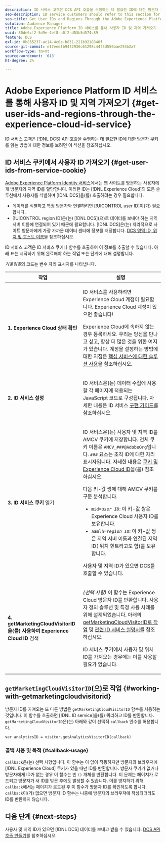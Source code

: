 ```yaml
---
description: ID 서비스 고객은 DCS API 호출을 수행하는 데 필요한 ID에 대한 방문자 쿠키를 읽는 방법에 대한 정보를 보려면 이 섹션 을 참조하십시오.
seo-description: ID service customers should refer to this section for information on how to read the visitor cookie for the IDs required to make DCS API calls.
seo-title: Get User IDs and Regions Through the Adobe Experience Platform Identity Service
solution: Audience Manager
title: Adobe Experience Platform ID 서비스를 통해 사용자 ID 및 지역 가져오기
uuid: 80de6cf2-5d9e-4ef8-a0f2-d53b5d574c89
feature: DCS
exl-id: 0b855237-ac14-4c0e-b831-221b9218840f
source-git-commit: e17eedfb94f2936c61298c44f3d556bae254b2a7
workflow-type: tm+mt
source-wordcount: '613'
ht-degree: 2%

---
```


# Adobe Experience Platform ID 서비스를 통해 사용자 ID 및 지역 가져오기 {#get-user-ids-and-regions-through-the-experience-cloud-id-service}

ID 서비스 고객은 [!DNL DCS] API 호출을 수행하는 데 필요한 ID에 대한 방문자 쿠키를 읽는 방법에 대한 정보를 보려면 이 섹션을 참조하십시오.

## ID 서비스 쿠키에서 사용자 ID 가져오기 {#get-user-ids-from-service-cookie}

[Adobe Experience Platform Identity 서비스](https://experienceleague.adobe.com/docs/id-service/using/home.html?lang=ko)에서는 웹 사이트를 방문하는 사용자에게 방문자와 지역 ID를 할당합니다. 이러한 ID는 [!DNL Experience Cloud]의 모든 솔루션에서 사용자를 식별하며 [!DNL DCS]을(를) 호출하려는 경우 필요합니다.

* 데이터를 식별하고 특정 방문자와 연결하려면 [!UICONTROL user ID]이(가) 필요합니다.
* [!UICONTROL region ID]은(는) [!DNL DCS]&#x200B;(으)로 데이터를 보내야 하는 지역 서버 이름에 연결되어 있기 때문에 필요합니다. [!DNL DCS]은(는) 지리적으로 사이트 방문자에게 가장 가까운 데이터 센터에 정보를 저장합니다. [DCS 영역 ID, 위치 및 호스트 이름](../../../api/dcs-intro/dcs-api-reference/dcs-regions.md)을 참조하십시오.

ID 서비스 고객은 ID 서비스 쿠키나 함수를 호출하여 이 정보를 추출할 수 있습니다. 아래 표는 시작하기 위해 완료해야 하는 작업 또는 단계에 대해 설명합니다.

*기울임꼴*&#x200B;의 코드는 변수 자리 표시자를 나타냅니다.

<table id="table_660EBE1C24DD4FBE9DCE5191836C9135"> 
 <thead> 
  <tr> 
   <th colname="col1" class="entry"> 작업 </th> 
   <th colname="col2" class="entry"> 설명 </th> 
  </tr> 
 </thead>
 <tbody> 
  <tr> 
   <td colname="col1"> <p> <b>1. <span class="keyword"> Experience Cloud</span> 상태 확인</b> </p> </td> 
   <td colname="col2"> <p>ID 서비스를 사용하려면 <span class="keyword"> Experience Cloud</span> 계정이 필요합니다. <span class="keyword"> Experience Cloud</span> 계정이 있으면 좋습니다! </p> <p> <span class="keyword"> Experience Cloud</span>에 속하지 않는 경우 등록하세요. 우리는 당신을 만나고 싶고, 항상 더 많은 것을 위한 여지가 있습니다. 계정을 설정하는 방법에 대한 지침은 <a href="https://experienceleague.adobe.com/ko/docs/core-services/interface/services/getting-started" format="https" scope="external"> 핵심 서비스에 대한 솔루션 사용</a>을 참조하십시오. </p> </td> 
  </tr> 
  <tr> 
   <td colname="col1"> <p> <b>2. <span class="keyword"> ID 서비스 설정</span></b> </p> </td> 
   <td colname="col2"> <p><span class="keyword"> ID 서비스</span>은(는) 데이터 수집에 사용할 각 페이지에 적용되는 JavaScript 코드로 구성됩니다. 자세한 내용은 ID 서비스 <a href="https://experienceleague.adobe.com/docs/id-service/using/implementation/implementation-guides.html?lang=ko" format="https" scope="external"> 구현 가이드</a>를 참조하십시오. </p> </td> 
  </tr> 
  <tr> 
   <td colname="col1"> <p> <b>3. <span class="keyword"> ID 서비스</span> 쿠키</b> 읽기 </p> </td> 
   <td colname="col2"> <p><span class="keyword"> ID 서비스</span>은(는) 사용자 및 지역 ID를 AMCV 쿠키에 저장합니다. 전체 쿠키 이름은 <code>AMCV_<i>###</i>@AdobeOrg</code>입니다. <code><i>###</i></code> 요소는 조직 ID에 대한 자리 표시자입니다. 자세한 내용은 <a href="https://experienceleague.adobe.com/docs/id-service/using/intro/cookies.html?lang=ko" format="https" scope="external"> 쿠키 및 Experience Cloud ID</a>을(를) 참조하십시오. </p> <p>다음 키-값 쌍에 대해 AMCV 쿠키를 구문 분석합니다. </p> <p> 
     <ul id="ul_502ECFCDDD084D448B5EDC4E5C0909C1"> 
      <li id="li_662FFA36AC854E699D50A183B161D654"> <code>mid=<i>user ID</i></code>: 이 키-값 쌍은 <span class="keyword"> Experience Cloud</span> 사용자 ID를 보유합니다. </li> 
      <li id="li_65422233187B4217B50DC52DBD58F404"> <code>aamlh=<i>region ID</i></code>: 이 키-값 쌍은 지역 서버 이름과 연결된 지역 ID(<span class="term"> 위치 힌트</span>라고도 함)를 보유합니다. </li> 
     </ul> </p> <p>사용자 및 지역 ID가 있으면 <span class="wintitle"> DCS</span>를 호출할 수 있습니다. </p> </td> 
  </tr> 
  <tr> 
   <td colname="col1"> <p> <b>4. getMarketingCloudVisitorID<span class="keyword">을(를) 사용하여 </span> Experience Cloud ID</b> 검색 </p> </td> 
   <td colname="col2"> <p><i>(선택 사항)</i> 이 함수는 <span class="keyword"> Experience Cloud</span> 방문자 ID를 반환합니다. 사용자 정의 솔루션 및 특정 사용 사례를 위해 설계되었습니다. 아래의 <a href="../../../api/dcs-intro/dcs-s2s/dcs-mcid-ids.md#working-with-getmarketingcloudvisitorid"> getMarketingCloudVisitorID로 작업</a> 및 <a href="https://experienceleague.adobe.com/docs/id-service/using/id-service-api/methods/getmcvid.html?lang=ko" format="https" scope="external"> 관련 ID 서비스 설명서</a>를 참조하십시오. </p> <p>ID 서비스 쿠키에서 사용자 및 위치 ID를 가져오는 경우에는 이를 사용할 필요가 없습니다. </p> </td> 
  </tr> 
 </tbody> 
</table>

## `getMarketingCloudVisitorID`(으)로 작업 {#working-with-getmarketingcloudvisitorid}

방문자 ID를 가져오는 또 다른 방법은 `getMarketingCloudVisitorID` 함수를 사용하는 것입니다. 이 함수를 호출하면 [!DNL ID service]을(를) 쿼리하고 ID를 반환합니다. `getMarketingCloudVisitorID`은(는) 아래와 같이 선택적 `callback` 인수를 허용합니다.

`var analyticsID = visitor.getAnalyticsVisitorID(callback)`

### 콜백 사용 및 목적 {#callback-usage}

`callback`은(는) 선택 사항입니다. 이 함수는 이 없이 작동하지만 방문자의 브라우저에 [!DNL Experience Cloud] 쿠키가 있을 때만 ID를 반환합니다. 방문자 쿠키가 없거나 방문자에게 ID가 없는 경우 이 함수는 빈 `()` 개체를 반환합니다. 이 문제는 페이지가 로드되고 방문자가 새 ID를 받은 후에도 발생할 수 있습니다. 이를 방지하기 위해 `callback`에서는 페이지가 로드된 후 이 함수가 방문자 ID를 확인하도록 합니다. `callback`이(가) 없으면 방문자 ID 함수는 나중에 방문자의 브라우저에 작성되더라도 ID를 반환하지 않습니다.

## 다음 단계 {#next-steps}

사용자 및 지역 ID가 있으면 [!DNL DCS] 데이터를 보내고 받을 수 있습니다. [DCS API 호출 만들기](../../../api/dcs-intro/dcs-s2s/dcs-s2s-calls.md)를 참조하십시오.
